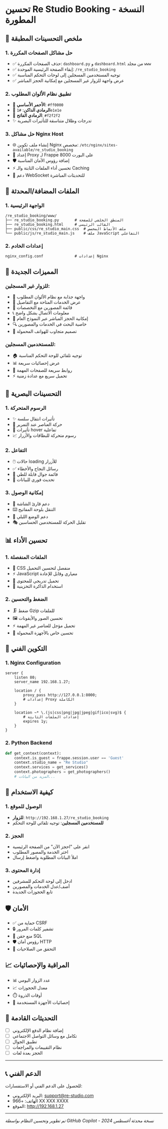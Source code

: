 # تحسين Re Studio Booking - النسخة المطورة

## 🎯 ملخص التحسينات المطبقة

### 1. حل مشاكل الصفحات المكررة
- ✅ حذف الصفحات المكررة: `dashboard.py` و `dashboard.html` من مجلد `www`
- ✅ إبقاء الصفحة الرئيسية الموحدة: `/re_studio_booking`
- ✅ توجيه المستخدمين المسجلين إلى لوحات التحكم المناسبة
- ✅ عرض واجهة للزوار غير المسجلين مع إمكانية الحجز المباشر

### 2. تطبيق نظام الألوان المطلوب
- 🎨 **الأحمر الأساسي**: `#ff0000`
- 🎨 **الرمادي الداكن**: `#1e1e1e`  
- 🎨 **الرمادي الفاتح**: `#f2f2f2`
- ✨ تدرجات وظلال متناسقة للتأثيرات البصرية

### 3. حل مشاكل Nginx Host
- 🌐 إنشاء ملف تكوين Nginx مخصص: `/etc/nginx/sites-available/re_studio_booking`
- 🔧 إعداد Proxy لـ Frappe على البورت 8000
- 🛡️ إضافة رؤوس الأمان المناسبة
- ⚡ تحسين أداء الملفات الثابتة والـ Caching
- 🔄 دعم WebSocket للتحديثات المباشرة

## 📁 الملفات المضافة/المحدثة

### 1. الواجهة الرئيسية
```
/re_studio_booking/www/
├── re_studio_booking.py       # المنطق الخلفي للصفحة
├── re_studio_booking.html     # القالب الرئيسي
├── public/css/re_studio_main.css  # ملف الأنماط المخصص
└── public/js/re_studio_main.js    # ملف JavaScript التفاعلي
```

### 2. إعدادات الخادم
```
nginx_config.conf              # إعدادات Nginx
```

## 🌟 المميزات الجديدة

### للزوار غير المسجلين:
- 📱 واجهة جذابة مع نظام الألوان المطلوب
- 🎯 عرض الخدمات المتاحة مع التفاصيل
- 👥 قائمة المصورين مع التخصصات
- 📞 معلومات الاتصال بشكل واضح
- 📝 إمكانية الحجز المباشر عبر النموذج العام
- 🔍 خاصية البحث في الخدمات والمصورين
- 📱 تصميم متجاوب للهواتف المحمولة

### للمستخدمين المسجلين:
- 🏠 توجيه تلقائي للوحة التحكم المناسبة
- 📊 عرض إحصائيات سريعة
- 🔗 روابط سريعة للصفحات المهمة
- ⚡ تحميل سريع مع عدادة زمنية

## 🎨 التحسينات البصرية

### 1. الرسوم المتحركة
- ✨ تأثيرات انتقال سلسة
- 🌊 حركة العناصر عند التمرير
- 💫 تأثيرات hover تفاعلية
- 📈 رسوم متحركة للبطاقات والأزرار

### 2. التفاعل
- 🖱️ حالات loading للأزرار
- ✅ رسائل النجاح والأخطاء
- 📱 قائمة جوال قابلة للطي
- 🔄 تحديث فوري للبيانات

### 3. إمكانية الوصول
- 🎯 دعم قارئ الشاشة
- ⌨️ التنقل بلوحة المفاتيح
- 🌙 دعم الوضع الليلي
- 🎭 تقليل الحركة للمستخدمين الحساسين

## 📊 تحسين الأداء

### 1. الملفات المنفصلة
- 📁 CSS منفصل لتحسين التحميل
- ⚡ JavaScript معياري وقابل للإعادة
- 🎯 تحميل تدريجي للمحتوى
- 💾 استخدام الذاكرة التخزينية

### 2. الضغط والتحسين
- 🗜️ ضغط Gzip للملفات
- 🖼️ تحسين الصور والأيقونات
- ⚡ تحميل مؤجل للعناصر غير المهمة
- 📱 تحسين خاص بالأجهزة المحمولة

## 🔧 التكوين الفني

### 1. Nginx Configuration
```nginx
server {
    listen 80;
    server_name 192.168.1.27;
    
    location / {
        proxy_pass http://127.0.0.1:8000;
        # إعدادات Proxy الكاملة
    }
    
    location ~* \.(js|css|png|jpg|jpeg|gif|ico|svg)$ {
        # إعدادات الملفات الثابتة
        expires 1y;
    }
}
```

### 2. Python Backend
```python
def get_context(context):
    context.is_guest = frappe.session.user == 'Guest'
    context.studio_name = "Re Studio"
    context.services = get_services()
    context.photographers = get_photographers()
    # المزيد من البيانات...
```

## 🚀 كيفية الاستخدام

### 1. الوصول للموقع
- **للزوار**: `http://192.168.1.27/re_studio_booking`
- **للمستخدمين المسجلين**: توجيه تلقائي للوحة التحكم

### 2. الحجز
- انقر على "احجز الآن" من الصفحة الرئيسية
- اختر الخدمة والمصور المطلوب
- املأ البيانات المطلوبة واضغط إرسال

### 3. إدارة المحتوى
- ادخل إلى لوحة التحكم للمشرفين
- أضف/عدل الخدمات والمصورين
- تابع الحجوزات الجديدة

## 🛡️ الأمان

- ✅ حماية من CSRF
- 🔒 تشفير كلمات المرور
- 🚫 منع حقن SQL
- 🛡️ رؤوس أمان HTTP
- 🔐 التحقق من الصلاحيات

## 📈 المراقبة والإحصائيات

- 📊 عدد الزوار اليومي
- 📈 معدل الحجوزات
- ⏱️ أوقات الذروة
- 📱 إحصائيات الأجهزة المستخدمة

## 🔄 التحديثات القادمة

- [ ] إضافة نظام الدفع الإلكتروني
- [ ] تكامل مع وسائل التواصل الاجتماعي
- [ ] تطبيق الجوال
- [ ] نظام التقييمات والمراجعات
- [ ] الحجز بعدة لغات

---

## 📞 الدعم الفني

للحصول على الدعم الفني أو الاستفسارات:
- البريد الإلكتروني: support@re-studio.com
- الهاتف: +966 XX XXX XXXX
- الموقع: http://192.168.1.27

---

*تم تطوير وتحسين النظام بواسطة GitHub Copilot - نسخة محدثة أغسطس 2024*
